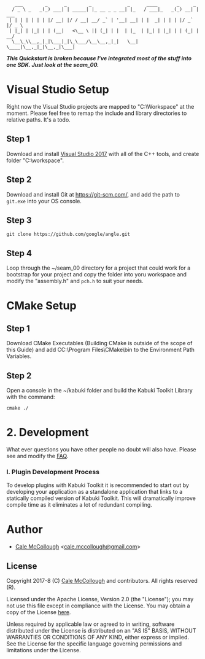 ﻿```      
   ___        _      _        _             _      ____       _     _      
  / _ \ _   _(_) ___| | _____| |_ __ _ _ __| |_   / ___|_   _(_) __| | ___ 
 | | | | | | | |/ __| |/ / __| __/ _` | '__| __| | |  _| | | | |/ _` |/ _ \
 | |_| | |_| | | (__|   <\__ \ || (_| | |  | |_  | |_| | |_| | | (_| |  __/
  \__\_\\__,_|_|\___|_|\_\___/\__\__,_|_|   \__|  \____|\__,_|_|\__,_|\___|
```

***This Quickstart is broken because I've integrated most of the stuff into one SDK. Just look at the seam_00.***

# Visual Studio Setup
Right now the Visual Studio projects are mapped to "C:\Workspace" at the moment. Please feel free to remap the include and library directories to relative paths. It's a todo.

## Step 1
Download and install [Visual Studio 2017](https://www.visualstudio.com/) with all of the C++ tools, and create folder "C:\workspace".

## Step 2

Download and install Git at https://git-scm.com/, and add the path to `git.exe` into your OS console.

## Step 3

```
git clone https://github.com/google/angle.git
```

## Step 4

Loop through the ~/seam_00 directory for a project that could work for a bootstrap for your project and copy the folder into yoru workspace and modify the "assembly.h" and `pch.h` to suit your needs.

# CMake Setup

## Step 1

Download CMake Executables (Building CMake is outside of the scope of this Guide) and add CC:\Program Files\CMake\bin to the Environment Path Variables.

## Step 2

Open a console in the ~/kabuki folder and build the Kabuki Toolkit Library with the command:

```
cmake ./
```

# 2. Development

What ever questions you have other people no doubt will also have. Please see and modify the [FAQ](https://github.com/kabuki-project/kabuki/tree/master/docs/faq).

### I. Plugin Development Process

To develop plugins with Kabuki Toolkit it is recommended to start out by developing your application as a standalone application that links to a statically compiled version of Kabuki Toolkit. This will dramatically improve compile time as it eliminates a lot of redundant compiling.

# Author

* [Cale McCollough](https://calemccollough.github.io) <[cale.mccollough@gmail.com](mailto:cale.mccollough@gmail.com)>

## License

Copyright 2017-8 (C) [Cale McCollough](mailto:calemccollough@gmail.com) and contributors. All rights reserved (R).

Licensed under the Apache License, Version 2.0 (the "License"); you may not use this file except in compliance with the License. You may obtain a copy of the License [here](http://www.apache.org/licenses/LICENSE-2.0).

Unless required by applicable law or agreed to in writing, software distributed under the License is distributed on an "AS IS" BASIS, WITHOUT WARRANTIES OR CONDITIONS OF ANY KIND, either express or implied. See the License for the specific language governing permissions and limitations under the License.

